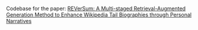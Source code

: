 Codebase for the paper: [REVerSum: A Multi-staged Retrieval-Augmented Generation Method to Enhance Wikipedia Tail Biographies through Personal Narratives](https://aclanthology.org/2025.coling-industry.61) 
